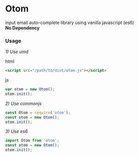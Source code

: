 # Otom

input email auto-complete library using vanilla javascript (es6)  
**No Dependency**

### Usage

*1) Use umd*

html

```html
<script src="/path/to/dist/otom.js"></script>
```

js

```javascript
var otom = new Otom();
otom.init();
```

*2) Use commonjs*

```javascript
const Otom = require('otom');
const otom = new Otom();
otom.init();
```

*3) Use es6*

```javascript
import Otom from 'otom';
const otom = new Otom();
otom.init();
```